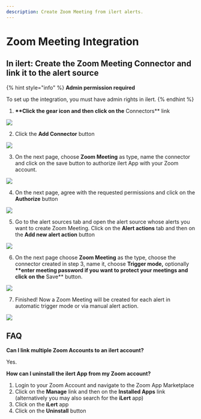```yaml
---
description: Create Zoom Meeting from ilert alerts.
---
```


# Zoom Meeting Integration

## In ilert: Create the Zoom Meeting Connector and link it to the alert source <a href="#create-alarm-source" id="create-alarm-source"></a>

{% hint style="info" %}
**Admin permission required**

To set up the integration, you must have admin rights in ilert.
{% endhint %}

1. **\*\*Click the gear icon and then click on the** Connectors\*\* link

![](../../.gitbook/assets/Screenshot\_16\_03\_21\_\_15\_46.png)

2. Click the **Add Connector** button

![](../../.gitbook/assets/Screenshot\_16\_03\_21\_\_15\_48.png)

3. On the next page, choose **Zoom Meeting** as type, name the connector and click on the save button to authorize ilert App with your Zoom account.

![](../../.gitbook/assets/Screenshot\_16\_03\_21\_\_15\_51.png)

4. On the next page, agree with the requested permissions and click on the **Authorize** button

![](../../.gitbook/assets/Screenshot\_16\_03\_21\_\_15\_53.png)

5. Go to the alert sources tab and open the alert source whose alerts you want to create Zoom Meeting. Click on the **Alert actions** tab and then on the **Add new alert action** button

![](../../.gitbook/assets/Screenshot\_16\_03\_21\_\_16\_04.png)

6. On the next page choose **Zoom Meeting** as the type, choose the connector created in step 3, name it, choose **Trigger mode,** optionally **\*\*enter meeting password if you want to protect your meetings and click on the** Save\*\* button.

![](../../.gitbook/assets/Screenshot\_16\_03\_21\_\_16\_06.png)

7. Finished! Now a Zoom Meeting will be created for each alert in automatic trigger mode or via manual alert action.

![](../../.gitbook/assets/Screenshot\_16\_03\_21\_\_16\_10.png)

## FAQ <a href="#faq" id="faq"></a>

**Can I link multiple Zoom Accounts to an ilert account?**

Yes.

**How can I uninstall the ilert App from my Zoom account?**

1. Login to your Zoom Account and navigate to the Zoom App Marketplace
2. Click on the **Manage** link and then on the **Installed Apps** link (alternatively you may also search for the **iLert** app)
3. Click on the **iLert** app
4. Click on the **Uninstall** button